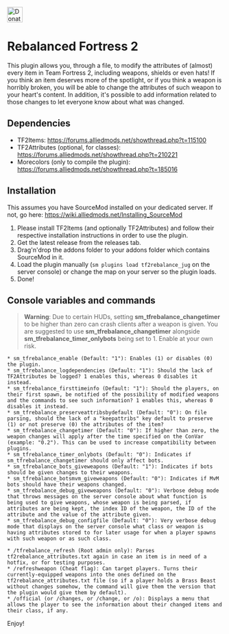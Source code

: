<a href='https://ko-fi.com/jugadorxei' target='_blank'><img height='36' style='border:0px;height:36px;' src='https://az743702.vo.msecnd.net/cdn/kofi3.png?v=0' border='0' alt='Donate for more awesome plugins!' /></a>

# Rebalanced Fortress 2
This plugin allows you, through a file, to modify the attributes of (almost) every item in Team Fortress 2, including weapons, shields or even hats! If you think an item deserves more of the spotlight, or if you think a weapon is horribly broken, you will be able to change the attributes of such weapon to your heart's content. In addition, it's possible to add information related to those changes to let everyone know about what was changed. 

## Dependencies
- TF2Items: https://forums.alliedmods.net/showthread.php?t=115100
- TF2Attributes (optional, for classes): https://forums.alliedmods.net/showthread.php?t=210221
- Morecolors (only to compile the plugin): https://forums.alliedmods.net/showthread.php?t=185016

## Installation
This assumes you have SourceMod installed on your dedicated server. If not, go here: https://wiki.alliedmods.net/Installing_SourceMod

1. Please install TF2Items (and optionally TF2Attributes) and follow their respective installation instructions in order to use the plugin. 
2. Get the latest release from the releases tab.
3. Drag'n'drop the addons folder to your addons folder which contains SourceMod in it.
4. Load the plugin manually (`sm plugins load tf2rebalance_jug` on the server console) or change the map on your server so the plugin loads.
5. Done!

## Console variables and commands

> **Warning**: Due to certain HUDs, setting __sm_tfrebalance_changetimer__ to be higher than zero can crash clients after a weapon is given. You are suggested to use __sm_tfrebalance_changetimer__ alongside __sm_tfrebalance_timer_onlybots__ being set to 1.  Enable at your own risk.

```
* sm_tfrebalance_enable (Default: "1"): Enables (1) or disables (0) the plugin.
* sm_tfrebalance_logdependencies (Default: "1"): Should the lack of TF2Attributes be logged? 1 enables this, whereas 0 disables it instead.
* sm_tfrebalance_firsttimeinfo (Default: "1"): Should the players, on their first spawn, be notified of the possibility of modified weapons and the commands to see such information? 1 enables this, whereas 0 disables it instead.
* sm_tfrebalance_preserveattribsbydefault (Default: "0"): On file parsing, should the lack of a "keepattribs" key default to preserve (1) or not preserve (0) the attributes of the item?
* sm_tfrebalance_changetimer (Default: "0"): If higher than zero, the weapon changes will apply after the time specified on the ConVar (example: "0.2"). This can be used to increase compatibility between plugins.
* sm_tfrebalance_timer_onlybots (Default: "0"): Indicates if sm_tfrebalance_changetimer should only affect bots.
* sm_tfrebalance_bots_giveweapons (Default: "1"): Indicates if bots should be given changes to their weapons.
* sm_tfrebalance_botsmvm_giveweapons (Default: "0"): Indicates if MvM bots should have their weapons changed.
* sm_tfrebalance_debug_giveweapons (Default: "0"): Verbose debug mode that throws messages on the server console about what function is being used to give weapons, whose weapon is being parsed, if attributes are being kept, the index ID of the weapon, the ID of the attribute and the value of the attribute given.
* sm_tfrebalance_debug_configfile (Default: "0"): Very verbose debug mode that displays on the server console what class or weapon is having attributes stored to for later usage for when a player spawns with such weapon or as such class.

* /tfrebalance_refresh (Root admin only): Parses tf2rebalance_attributes.txt again in case an item is in need of a hotfix, or for testing purposes.
* /refreshweapon (Cheat flag): Can target players. Turns their currently-equipped weapons into the ones defined on the tf2rebalance_attributes.txt file (so if a player holds a Brass Beast without changes somehow, the command will give them the version that the plugin would give them by default).
* /official (or /changes, or /change, or /o): Displays a menu that allows the player to see the information about their changed items and their class, if any.
```

Enjoy!

